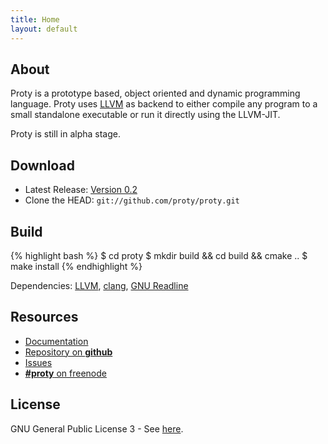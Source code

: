 ```yaml
---
title: Home
layout: default
---
```


## About

Proty is a prototype based, object oriented and dynamic programming
language. Proty uses [LLVM](http://llvm.org) as backend to either
compile any program to a small standalone executable or run it
directly using the LLVM-JIT.

Proty is still in alpha stage.

## Download

- Latest Release: [Version 0.2](http://ftp.proty.cc/proty/proty-0.2.tar.gz)
- Clone the HEAD: `git://github.com/proty/proty.git`

## Build

{% highlight bash %}
$ cd proty
$ mkdir build && cd build && cmake ..
$ make install
{% endhighlight %}

Dependencies: [LLVM](http://llvm.org), [clang](http://clang.llvm.org), [GNU Readline](http://www.gnu.org/software/readline/)

## Resources

- [Documentation](http://doc.proty.cc)
- [Repository on **github**](https://github.com/proty/proty)
- [Issues](https://github.com/proty/proty/issues)
- [**#proty** on freenode](irc://chat.freenode.net/%23proty)

## License

GNU General Public License 3 - See [here](/license/).
